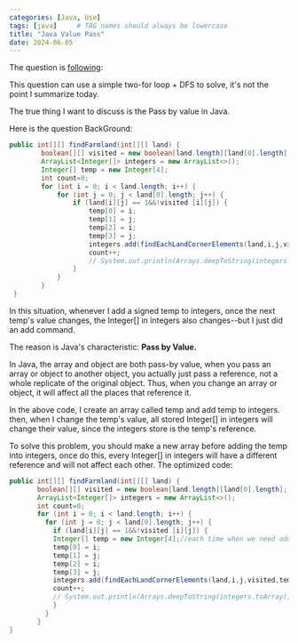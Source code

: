 ```yaml
---
categories: [Java, Use]
tags: [java]     # TAG names should always be lowercase
title: "Java Value Pass"
date: 2024-06-05
---
```


The question is [following](https://leetcode.com/problems/find-all-groups-of-farmland/?envType=daily-question&envId=2024-04-20):


This question can use a simple two-for loop + DFS to solve, it's not the point I summarize today.

 The true thing I want to discuss is the Pass by value in Java.

Here is the question BackGround:
```java
public int[][] findFarmland(int[][] land) {  
        boolean[][] visited = new boolean[land.length][land[0].length];             
        ArrayList<Integer[]> integers = new ArrayList<>();                          
        Integer[] temp = new Integer[4];                                            
        int count=0;                                                                
        for (int i = 0; i < land.length; i++) {                                     
            for (int j = 0; j < land[0].length; j++) {                              
                if (land[i][j] == 1&&!visited [i][j]) {                             
                    temp[0] = i;                                                    
                    temp[1] = j;                                                    
                    temp[2] = i;                                                    
                    temp[3] = j;                                                    
                    integers.add(findEachLandCornerElements(land,i,j,visited,temp));
                    count++;                                                        
                    // System.out.println(Arrays.deepToString(integers.toArray())); 
                }                                                                   
            }                                                                       
        }                                                                           
 }                                                               
```

In this situation, whenever I add a signed temp to integers, once the next temp's value changes, the Integer[] in integers also changes--but I just did an add command.

The reason is Java's characteristic: **Pass by Value.**

In Java, the array and object are both pass-by value, when you pass an array or object to another object, you actually just pass a reference, not a whole replicate of the original object.
Thus, when you change an array or object, it will affect all the places that reference it.

In the above code, I create an array called temp and add temp to integers. then, when I change the temp's value, all stored Integer[] in integers will change their value, since the integers store is the temp's reference.

To solve this problem, you should make a new array before adding the temp into integers, once do this, every Integer[] in integers will have a different reference and will not affect each other.
The optimized code:

```java 
public int[][] findFarmland(int[][] land) {
       boolean[][] visited = new boolean[land.length][land[0].length];
       ArrayList<Integer[]> integers = new ArrayList<>();
       int count=0;
       for (int i = 0; i < land.length; i++) {
         for (int j = 0; j < land[0].length; j++) {
           if (land[i][j] == 1&&!visited [i][j]) {
           Integer[] temp = new Integer[4];//each time when we need add, we make a new array
           temp[0] = i;
           temp[1] = j;
           temp[2] = i;
           temp[3] = j;
           integers.add(findEachLandCornerElements(land,i,j,visited,temp));
           count++;
           // System.out.println(Arrays.deepToString(integers.toArray()));
           }
         }
       }
}      
```

  

